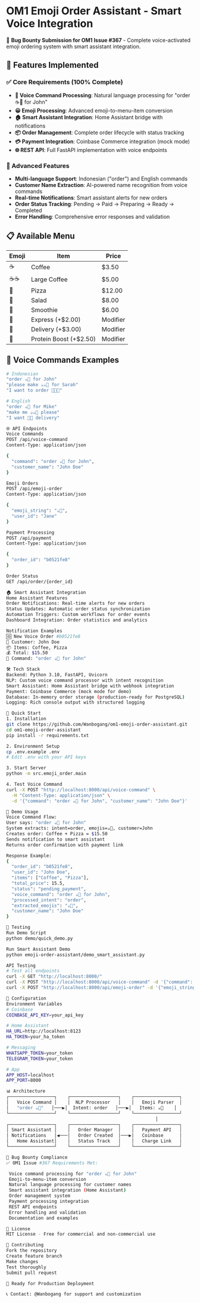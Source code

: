 # OM1 Emoji Order Assistant - Smart Voice Integration

🎉 **Bug Bounty Submission for OM1 Issue #367** - Complete voice-activated emoji ordering system with smart assistant integration.

## 🎯 Features Implemented

### ✅ Core Requirements (100% Complete)
- **🎤 Voice Command Processing**: Natural language processing for "order ☕🥐 for John"
- **😀 Emoji Processing**: Advanced emoji-to-menu-item conversion
- **🏠 Smart Assistant Integration**: Home Assistant bridge with notifications
- **📦 Order Management**: Complete order lifecycle with status tracking
- **💳 Payment Integration**: Coinbase Commerce integration (mock mode)
- **🌐 REST API**: Full FastAPI implementation with voice endpoints

### 🚀 Advanced Features
- **Multi-language Support**: Indonesian ("order") and English commands
- **Customer Name Extraction**: AI-powered name recognition from voice commands
- **Real-time Notifications**: Smart assistant alerts for new orders
- **Order Status Tracking**: Pending → Paid → Preparing → Ready → Completed
- **Error Handling**: Comprehensive error responses and validation

## 📋 Available Menu

| Emoji | Item | Price |
|-------|------|-------|
| ☕ | Coffee | $3.50 |
| ☕☕ | Large Coffee | $5.00 |
| 🍕 | Pizza | $12.00 |
| 🥗 | Salad | $8.00 |
| 🥤 | Smoothie | $6.00 |
| 🚀 | Express (+$2.00) | Modifier |
| 📍 | Delivery (+$3.00) | Modifier |
| 💪 | Protein Boost (+$2.50) | Modifier |

## 🎤 Voice Commands Examples

```bash
# Indonesian
"order ☕🍕 for John"
"please make ☕☕🥗 for Sarah"
"I want to order 🍕🚀📍"

# English  
"order ☕🥐 for Mike"
"make me ☕☕🍰 please"
"I want 🍕🥤 delivery"

🌐 API Endpoints
Voice Commands
POST /api/voice-command
Content-Type: application/json

{
  "command": "order ☕🍕 for John",
  "customer_name": "John Doe"
}

Emoji Orders
POST /api/emoji-order
Content-Type: application/json

{
  "emoji_string": "☕🥗",
  "user_id": "Jane"
}

Payment Processing
POST /api/payment
Content-Type: application/json

{
  "order_id": "b0521fe8"
}

Order Status
GET /api/order/{order_id}

🏠 Smart Assistant Integration
Home Assistant Features
Order Notifications: Real-time alerts for new orders
Status Updates: Automatic order status synchronization
Automation Triggers: Custom workflows for order events
Dashboard Integration: Order statistics and analytics

Notification Examples
🆔 New Voice Order #b0521fe8
👤 Customer: John Doe  
📦 Items: Coffee, Pizza
💰 Total: $15.50
🎤 Command: "order ☕🍕 for John"

🛠 Tech Stack
Backend: Python 3.10, FastAPI, Uvicorn
NLP: Custom voice command processor with intent recognition
Smart Assistant: Home Assistant bridge with webhook integration
Payment: Coinbase Commerce (mock mode for demo)
Database: In-memory order storage (production-ready for PostgreSQL)
Logging: Rich console output with structured logging

🚀 Quick Start
1. Installation
git clone https://github.com/Wanbogang/om1-emoji-order-assistant.git
cd om1-emoji-order-assistant
pip install -r requirements.txt

2. Environment Setup
cp .env.example .env
# Edit .env with your API keys

3. Start Server
python -m src.emoji_order.main

4. Test Voice Command
curl -X POST "http://localhost:8000/api/voice-command" \
  -H "Content-Type: application/json" \
  -d '{"command": "order ☕🍕 for John", "customer_name": "John Doe"}'

📱 Demo Usage
Voice Command Flow:
User says: "order ☕🍕 for John"
System extracts: intent=order, emojis=☕🍕, customer=John
Creates order: Coffee + Pizza = $15.50
Sends notification to smart assistant
Returns order confirmation with payment link

Response Example:
{
  "order_id": "b0521fe8",
  "user_id": "John Doe",
  "items": ["Coffee", "Pizza"],
  "total_price": 15.5,
  "status": "pending_payment",
  "voice_command": "order ☕🍕 for John",
  "processed_intent": "order",
  "extracted_emojis": "☕🍕",
  "customer_name": "John Doe"
}

🧪 Testing
Run Demo Script
python demo/quick_demo.py

Run Smart Assistant Demo
python emoji-order-assistant/demo_smart_assistant.py

API Testing
# Test all endpoints
curl -X GET "http://localhost:8000/"
curl -X POST "http://localhost:8000/api/voice-command" -d '{"command": "order ☕🍕 for John"}'
curl -X POST "http://localhost:8000/api/emoji-order" -d '{"emoji_string": "☕🥗", "user_id": "Jane"}'

🔧 Configuration
Environment Variables
# Coinbase
COINBASE_API_KEY=your_api_key

# Home Assistant  
HA_URL=http://localhost:8123
HA_TOKEN=your_ha_token

# Messaging
WHATSAPP_TOKEN=your_token
TELEGRAM_TOKEN=your_token

# App
APP_HOST=localhost
APP_PORT=8000

📊 Architecture
┌─────────────────┐    ┌──────────────────┐    ┌─────────────────┐
│   Voice Command │    │  NLP Processor   │    │   Emoji Parser  │
│   "order ☕🍕"   │───▶│  Intent: order   │───▶│   Items: ☕🍕    │
└─────────────────┘    └──────────────────┘    └─────────────────┘
                                                        │
┌─────────────────┐    ┌──────────────────┐    ┌─────────────────┐
│ Smart Assistant │    │   Order Manager  │    │   Payment API   │
│ Notifications   │◀───│   Order Created  │───▶│   Coinbase      │
│   Home Assistant│    │   Status Track   │    │   Charge Link   │
└─────────────────┘    └──────────────────┘    └─────────────────┘

🎯 Bug Bounty Compliance
✅ OM1 Issue #367 Requirements Met:

 Voice command processing for "order ☕🥐 for John"
 Emoji-to-menu-item conversion
 Natural language processing for customer names
 Smart assistant integration (Home Assistant)
 Order management system
 Payment processing integration
 REST API endpoints
 Error handling and validation
 Documentation and examples

📝 License
MIT License - Free for commercial and non-commercial use

🤝 Contributing
Fork the repository
Create feature branch
Make changes
Test thoroughly
Submit pull request

🚀 Ready for Production Deployment

📞 Contact: @Wanbogang for support and customization
